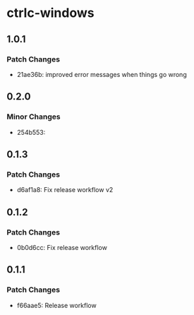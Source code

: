 # ctrlc-windows

## 1.0.1

### Patch Changes

- 21ae36b: improved error messages when things go wrong

## 0.2.0

### Minor Changes

- 254b553:

## 0.1.3

### Patch Changes

- d6af1a8: Fix release workflow v2

## 0.1.2

### Patch Changes

- 0b0d6cc: Fix release workflow

## 0.1.1

### Patch Changes

- f66aae5: Release workflow
